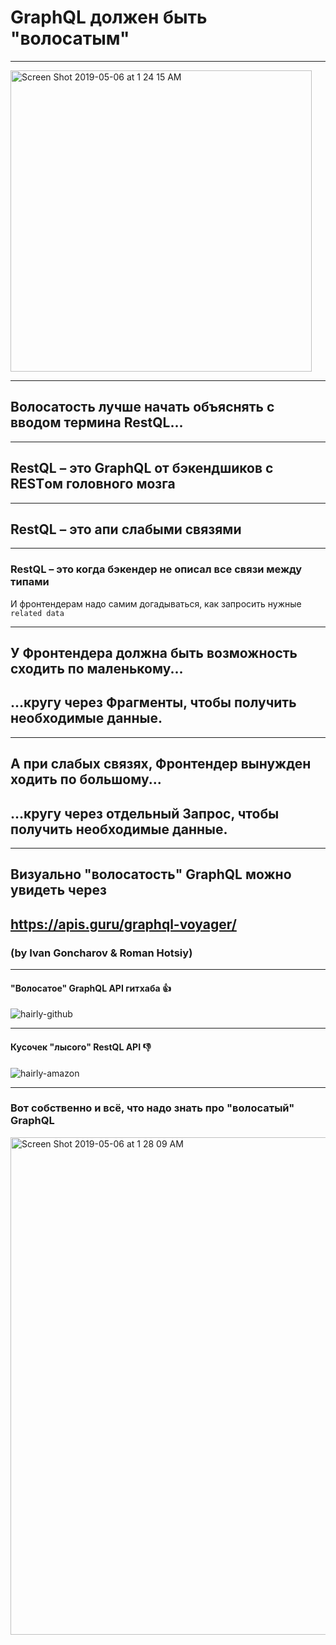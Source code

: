 
# GraphQL должен быть <span class="red">"волосатым"</span>

-----

<a href="https://www.clauspelz.com/"><img width="482"  class="plain" alt="Screen Shot 2019-05-06 at 1 24 15 AM" src="https://user-images.githubusercontent.com/1946920/57199292-26073300-6f9f-11e9-886d-0cd8d84eac16.png"></a>

-----

## Волосатость лучше начать объяснять с вводом термина <span class="red">RestQL</span>...

-----

## <span class="red">RestQL</span> – это GraphQL от бэкендшиков с RESTом головного мозга

-----

## <span class="red">RestQL</span> – это апи слабыми связями

-----

### <span class="red">RestQL</span> – это когда бэкендер не описал все связи между типами

<span>И фронтендерам надо самим догадываться, как запросить нужные `related data`</span> <!-- .element: class="fragment" -->

-----

## У Фронтендера должна быть возможность <span class="green">сходить по маленькому...</span>

<h2 class="fragment"><span class="green">...кругу</span> через Фрагменты, чтобы получить необходимые данные.</h2>

-----

## А при слабых связях, Фронтендер вынужден <span class="red">ходить по большому...</span>

<h2 class="fragment"><span class="red">...кругу</span> через отдельный Запрос, чтобы получить необходимые данные.</h2>

-----

## Визуально "волосатость" GraphQL можно увидеть через <!-- .element: class="orange" -->

## <https://apis.guru/graphql-voyager/>

### (by Ivan Goncharov & Roman Hotsiy)

-----

#### "Волосатое" GraphQL API гитхаба  👍 <!-- .element: class="green" -->

![hairly-github](https://user-images.githubusercontent.com/1946920/57200267-b0ee2a80-6fab-11e9-9c76-6053abe48ecd.jpg)

-----

#### Кусочек "лысого" RestQL API 👎 <!-- .element: class="red" -->

![hairly-amazon](https://user-images.githubusercontent.com/1946920/57200270-b3e91b00-6fab-11e9-9d65-e6f794ea42f5.jpg) <!-- .element: style="max-width: 600px" -->

-----

### Вот собственно и всё, что надо знать про <span class="red">"волосатый"</span> GraphQL

<img width="796" class="plain" alt="Screen Shot 2019-05-06 at 1 28 09 AM" src="https://user-images.githubusercontent.com/1946920/57199295-299aba00-6f9f-11e9-9f42-29c9ad6f2993.png">
